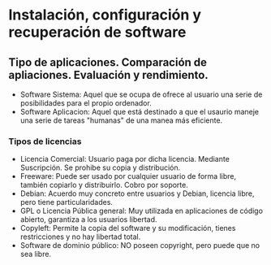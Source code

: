 # Instalación, configuración y recuperación de software

## Tipo de aplicaciones. Comparación de apliaciones. Evaluación y rendimiento.

- Software Sistema: Aquel que se ocupa de ofrece al usuario una serie de posibilidades para el propio ordenador.
- Software Aplicacion: Aquel que está destinado a que el usaurio maneje una serie de tareas "humanas" de una manea más eficiente.

### Tipos de licencias

- Licencia Comercial: Usuario paga por dicha licencia. Mediante Suscripción. Se prohibe su copia y distribución.
- Freeware: Puede ser usado por cualquier usuario de forma libre, también copiarlo y distribuirlo. Cobro por soporte.
- Debian: Acuerdo muy concreto entre usuarios y Debian, licencia libre, pero tiene particularidades.
- GPL o Licencia Pública general: Muy utilizada en aplicaciones de código abierto, garantiza a los usuarios libertad.
- Copyleft: Permite la copia del software y su modificación, tienes restricciones y no hay libertad total.
- Software de dominio público: NO poseen copyright, pero puede que no sea libre.

